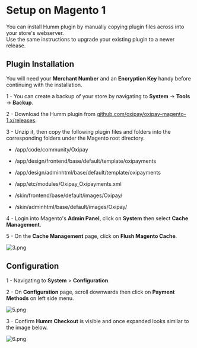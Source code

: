 <h1>Setup on Magento 1</h1>

You can install Humm plugin by manually copying plugin files across into your store's webserver. <br>
Use the same instructions to upgrade your existing plugin to a newer release.

## Plugin Installation

<div class="panel">
  You will need your <b>Merchant Number</b> and an <b>Encryption Key</b> handy before continuing with the installation.
</div>

1 - You can create a backup of your store by navigating to **System** -> **Tools** -> **Backup**.

2 - Download the Humm plugin from [github.com/oxipay/oxipay-magento-1.x/releases](https://github.com/oxipay/oxipay-magento-1.x/releases).

3 - Unzip it, then copy the following plugin files and folders into the corresponding folders under the Magento root directory.

- /app/code/community/Oxipay
- /app/design/frontend/base/default/template/oxipayments
- /app/design/adminhtml/base/default/template/oxipayments
- /app/etc/modules/Oxipay_Oxipayments.xml

- /skin/frontend/base/default/images/Oxipay/
- /skin/adminhtml/base/default/images/Oxipay/

4 - Login into Magento's **Admin Panel**, click on **System** then select **Cache Management**.

5 - On the **Cache Management** page, click on **Flush Magento Cache**.

![3.png](/img/platforms/magento_1/3.png)

## Configuration

1 - Navigating to **System** > **Configuration**.

2 - On **Configuration** page, scroll downwards then click on **Payment Methods** on left side menu.

![5.png](/img/platforms/magento_1/5.png)

3 - Confirm  **Humm Checkout** is visible and once expanded looks similar to the image below.

![6.png](/img/platforms/magento_1/6.png)

